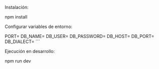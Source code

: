 Instalación:

npm install

Configurar variables de entorno:

PORT= DB_NAME= DB_USER= DB_PASSWORD= DB_HOST= DB_PORT= DB_DIALECT= ´´´

Ejecución en desarrollo:

npm run dev